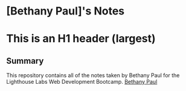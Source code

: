 # [Bethany Paul]'s Notes
# This is an H1 header (largest)
## Summary
This repository contains all of the notes taken by Bethany Paul for the Lighthouse Labs Web Development Bootcamp.
[Bethany Paul](https://github.com/JoelCodes)
